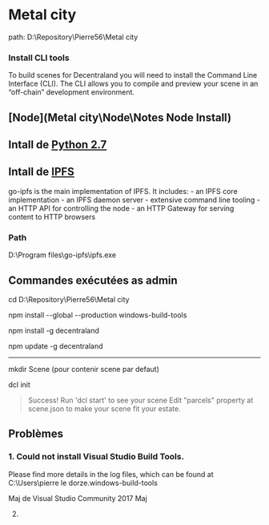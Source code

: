 # Metal city
 path: D:\Repository\Pierre56\Metal city

### Install CLI tools

To build scenes for Decentraland you will need to install the Command Line Interface (CLI).
The CLI allows you to compile and preview your scene in an “off-chain” development environment.

## [Node](Metal city\Node\Notes Node Install)

## Intall de [Python 2.7](https://www.python.org/downloads/)


## Intall de [IPFS](https://ipfs.io/)

go-ipfs is the main implementation of IPFS. It includes: - an IPFS core implementation - an IPFS daemon server - extensive command line tooling - an HTTP API for controlling the node - an HTTP Gateway for serving content to HTTP browsers

### Path
D:\Program files\go-ipfs\ipfs.exe


## Commandes exécutées as admin

cd D:\Repository\Pierre56\Metal city

npm install --global --production windows-build-tools

npm install -g decentraland

npm update -g decentraland

-----
mkdir Scene (pour contenir scene par defaut)

dcl init
> Success! Run 'dcl start' to see your scene
> Edit "parcels" property at scene.json to make your scene fit your estate.

## Problèmes

### 1. Could not install Visual Studio Build Tools.
Please find more details in the log files, which can be found at
C:\Users\pierre le dorze\.windows-build-tools

Maj de Visual Studio Community 2017
Maj

2.
